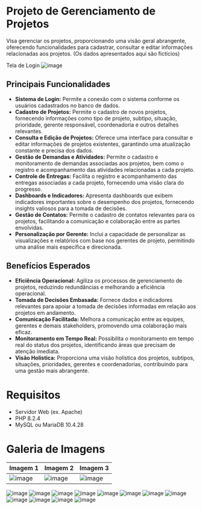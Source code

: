 # Projeto de Gerenciamento de Projetos

Visa gerenciar os projetos, proporcionando uma visão geral abrangente, oferecendo funcionalidades para cadastrar, consultar e editar informações relacionadas aos projetos. 
(Os dados apresentados aqui são fictícios)

Tela de Login
![image](https://github.com/LeviLucena/Gestao_Projetos/assets/34045910/d4f0f75d-7a18-45be-bdc1-8d5d78cb81c9)


## Principais Funcionalidades

- **Sistema de Login:** Permite a conexão com o sistema conforme os usuários cadastrados no banco de dados.
- **Cadastro de Projetos:** Permite o cadastro de novos projetos, fornecendo informações como tipo de projeto, subtipo, situação, prioridade, gerente responsável, coordenadoria e outros detalhes relevantes.
- **Consulta e Edição de Projetos:** Oferece uma interface para consultar e editar informações de projetos existentes, garantindo uma atualização constante e precisa dos dados.
- **Gestão de Demandas e Atividades:** Permite o cadastro e monitoramento de demandas associadas aos projetos, bem como o registro e acompanhamento das atividades relacionadas a cada projeto.
- **Controle de Entregas:** Facilita o registro e acompanhamento das entregas associadas a cada projeto, fornecendo uma visão clara do progresso.
- **Dashboards e Indicadores:** Apresenta dashboards que exibem indicadores importantes sobre o desempenho dos projetos, fornecendo insights valiosos para a tomada de decisões.
- **Gestão de Contatos:** Permite o cadastro de contatos relevantes para os projetos, facilitando a comunicação e colaboração entre as partes envolvidas.
- **Personalização por Gerente:** Inclui a capacidade de personalizar as visualizações e relatórios com base nos gerentes de projeto, permitindo uma análise mais específica e direcionada.

## Benefícios Esperados

- **Eficiência Operacional:** Agiliza os processos de gerenciamento de projetos, reduzindo redundâncias e melhorando a eficiência operacional.
- **Tomada de Decisões Embasada:** Fornece dados e indicadores relevantes para apoiar a tomada de decisões informadas em relação aos projetos em andamento.
- **Comunicação Facilitada:** Melhora a comunicação entre as equipes, gerentes e demais stakeholders, promovendo uma colaboração mais eficaz.
- **Monitoramento em Tempo Real:** Possibilita o monitoramento em tempo real do status dos projetos, identificando áreas que precisam de atenção imediata.
- **Visão Holística:** Proporciona uma visão holística dos projetos, subtipos, situações, prioridades, gerentes e coordenadorias, contribuindo para uma gestão mais abrangente.

# Requisitos

- Servidor Web (ex. Apache)
- PHP 8.2.4
- MySQL ou MariaDB 10.4.28

# Galeria de Imagens

| Imagem 1 | Imagem 2 | Imagem 3 |
| ---------| ---------| ---------|
|![image](https://github.com/LeviLucena/Gestao_Projetos/assets/34045910/9b1369d8-c5d3-4ed9-a367-97d9159c8f85) | ![image](https://github.com/LeviLucena/Gestao_Projetos/assets/34045910/8b814015-895e-4019-ab65-b98662efeb28) | ![image](https://github.com/LeviLucena/Gestao_Projetos/assets/34045910/8d698b37-7a8a-42d8-9363-a914b94cd031) 


![image](https://github.com/LeviLucena/Gestao_Projetos/assets/34045910/f8063add-ed2c-444e-83d8-2b972213605b)
![image](https://github.com/LeviLucena/Gestao_Projetos/assets/34045910/615e3f68-5dab-4485-baf6-9d5089143f26)
![image](https://github.com/LeviLucena/Gestao_Projetos/assets/34045910/34698b14-c45c-4cc1-b3c9-52a51b8ca187)
![image](https://github.com/LeviLucena/Gestao_Projetos/assets/34045910/42ff4797-5d2a-46ae-afbf-4f1dea222389)
![image](https://github.com/LeviLucena/Gestao_Projetos/assets/34045910/d684f1bd-d9ba-4a7d-a259-08b6641d10a4)
![image](https://github.com/LeviLucena/Gestao_Projetos/assets/34045910/2ef3b9c8-9256-453c-8042-ef5b9ca14aaf)
![image](https://github.com/LeviLucena/Gestao_Projetos/assets/34045910/57f3faf5-cb58-4cdb-b0b5-f84d71467498)
![image](https://github.com/LeviLucena/Gestao_Projetos/assets/34045910/90d290a3-e183-4029-9bc9-6836df3fac15)
![image](https://github.com/LeviLucena/Gestao_Projetos/assets/34045910/eef3ea2d-c8e5-4b46-aa49-276a2c69c637)
![image](https://github.com/LeviLucena/Gestao_Projetos/assets/34045910/d9f8d0c1-28cb-40d9-897c-2e051e1946e7)
![image](https://github.com/LeviLucena/Gestao_Projetos/assets/34045910/616ec559-a3ed-4be9-bbfc-c268dd28d5d1)
![image](https://github.com/LeviLucena/Gestao_Projetos/assets/34045910/0278e73c-d199-4d5e-abba-8a42e404061b)

